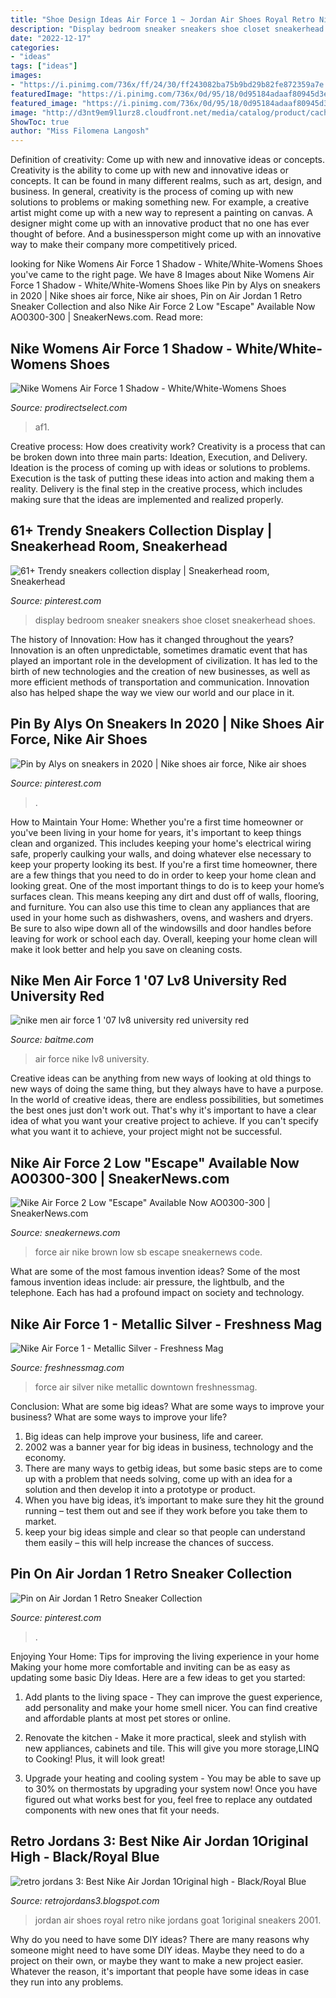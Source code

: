 ```yaml
---
title: "Shoe Design Ideas Air Force 1 ~ Jordan Air Shoes Royal Retro Nike Jordans Goat 1original Sneakers 2001"
description: "Display bedroom sneaker sneakers shoe closet sneakerhead shoes"
date: "2022-12-17"
categories:
- "ideas"
tags: ["ideas"]
images:
- "https://i.pinimg.com/736x/ff/24/30/ff243082ba75b9bd29b82fe872359a7e.jpg"
featuredImage: "https://i.pinimg.com/736x/0d/95/18/0d95184adaaf80945d3eeab7b4bf34d2.jpg"
featured_image: "https://i.pinimg.com/736x/0d/95/18/0d95184adaaf80945d3eeab7b4bf34d2.jpg"
image: "http://d3nt9em9l1urz8.cloudfront.net/media/catalog/product/cache/3/image/1100x/040ec09b1e35df139433887a97daa66f/n/i/ni823511-601.jpg"
ShowToc: true
author: "Miss Filomena Langosh"
---
```



Definition of creativity: Come up with new and innovative ideas or concepts.
Creativity is the ability to come up with new and innovative ideas or concepts. It can be found in many different realms, such as art, design, and business. In general, creativity is the process of coming up with new solutions to problems or making something new. For example, a creative artist might come up with a new way to represent a painting on canvas. A designer might come up with an innovative product that no one has ever thought of before. And a businessperson might come up with an innovative way to make their company more competitively priced.

	

		
looking for Nike Womens Air Force 1 Shadow - White/White-Womens Shoes you've came to the right page. We have 8 Images about Nike Womens Air Force 1 Shadow - White/White-Womens Shoes like Pin by Alys on sneakers in 2020 | Nike shoes air force, Nike air shoes, Pin on Air Jordan 1 Retro Sneaker Collection and also Nike Air Force 2 Low &quot;Escape&quot; Available Now AO0300-300 | SneakerNews.com. Read more:
		
    
## Nike Womens Air Force 1 Shadow - White/White-Womens Shoes

<img loading=lazy src="https://www.prodirectselect.com/productimages/V3_1_Gallery_1/217612_Gallery_1_0648453.jpg" onerror="this.onerror=null;this.src='https://tse2.mm.bing.net/th?id=OIP.uG-aVNVYxrANlQjVFf9v1gHaHa&amp;pid=15.1';" alt="Nike Womens Air Force 1 Shadow - White/White-Womens Shoes">

_Source: prodirectselect.com_

>af1. 

	

Creative process: How does creativity work?
Creativity is a process that can be broken down into three main parts: Ideation, Execution, and Delivery. Ideation is the process of coming up with ideas or solutions to problems. Execution is the task of putting these ideas into action and making them a reality. Delivery is the final step in the creative process, which includes making sure that the ideas are implemented and realized properly.

    
## 61+ Trendy Sneakers Collection Display | Sneakerhead Room, Sneakerhead

<img loading=lazy src="https://i.pinimg.com/736x/2b/36/9e/2b369e51e0d624e2bdf458d37910d7a0.jpg" onerror="this.onerror=null;this.src='https://tse2.mm.bing.net/th?id=OIP.R-8Y7VGbyck5WkFfaj9IZgAAAA&amp;pid=15.1';" alt="61+ Trendy sneakers collection display | Sneakerhead room, Sneakerhead">

_Source: pinterest.com_

>display bedroom sneaker sneakers shoe closet sneakerhead shoes. 

	

The history of Innovation: How has it changed throughout the years?
Innovation is an often unpredictable, sometimes dramatic event that has played an important role in the development of civilization. It has led to the birth of new technologies and the creation of new businesses, as well as more efficient methods of transportation and communication. Innovation also has helped shape the way we view our world and our place in it.

    
## Pin By Alys On Sneakers In 2020 | Nike Shoes Air Force, Nike Air Shoes

<img loading=lazy src="https://i.pinimg.com/736x/ff/24/30/ff243082ba75b9bd29b82fe872359a7e.jpg" onerror="this.onerror=null;this.src='https://tse1.mm.bing.net/th?id=OIP.R_mgdE6Cx8XPTvcnvQD4FgHaHZ&amp;pid=15.1';" alt="Pin by Alys on sneakers in 2020 | Nike shoes air force, Nike air shoes">

_Source: pinterest.com_

>. 

	

How to Maintain Your Home: Whether you're a first time homeowner or you've been living in your home for years, it's important to keep things clean and organized. This includes keeping your home's electrical wiring safe, properly caulking your walls, and doing whatever else necessary to keep your property looking its best.
If you're a first time homeowner, there are a few things that you need to do in order to keep your home clean and looking great. One of the most important things to do is to keep your home’s surfaces clean. This means keeping any dirt and dust off of walls, flooring, and furniture. You can also use this time to clean any appliances that are used in your home such as dishwashers, ovens, and washers and dryers. Be sure to also wipe down all of the windowsills and door handles before leaving for work or school each day. Overall, keeping your home clean will make it look better and help you save on cleaning costs.

    
## Nike Men Air Force 1 &#039;07 Lv8 University Red University Red

<img loading=lazy src="http://d3nt9em9l1urz8.cloudfront.net/media/catalog/product/cache/3/image/1100x/040ec09b1e35df139433887a97daa66f/n/i/ni823511-601.jpg" onerror="this.onerror=null;this.src='https://tse1.mm.bing.net/th?id=OIP.n-h4nKeBIhQkbblHgIjIgQHaHa&amp;pid=15.1';" alt="nike men air force 1 &#039;07 lv8 university red university red">

_Source: baitme.com_

>air force nike lv8 university. 

	

Creative ideas can be anything from new ways of looking at old things to new ways of doing the same thing, but they always have to have a purpose. In the world of creative ideas, there are endless possibilities, but sometimes the best ones just don't work out. That's why it's important to have a clear idea of what you want your creative project to achieve. If you can't specify what you want it to achieve, your project might not be successful.

    
## Nike Air Force 2 Low &quot;Escape&quot; Available Now AO0300-300 | SneakerNews.com

<img loading=lazy src="https://sneakernews.com/wp-content/uploads/2018/05/nike-air-force-2-low-esape-brown-ao0300-300-2.jpg" onerror="this.onerror=null;this.src='https://tse2.mm.bing.net/th?id=OIP.PJcxUU3pukrMcSULfn-IIAHaFM&amp;pid=15.1';" alt="Nike Air Force 2 Low &quot;Escape&quot; Available Now AO0300-300 | SneakerNews.com">

_Source: sneakernews.com_

>force air nike brown low sb escape sneakernews code. 

	

What are some of the most famous invention ideas?
Some of the most famous invention ideas include: air pressure, the lightbulb, and the telephone. Each has had a profound impact on society and technology.

    
## Nike Air Force 1 - Metallic Silver - Freshness Mag

<img loading=lazy src="https://www.freshnessmag.com/.image/t_share/MTM2NjI4NTk2MjIyODYyOTQ1/nike-air-force-1---metallic-silver-01.jpg" onerror="this.onerror=null;this.src='https://tse1.mm.bing.net/th?id=OIP.T0H4JZUEqAoxfnfrnj0onAHaF2&amp;pid=15.1';" alt="Nike Air Force 1 - Metallic Silver - Freshness Mag">

_Source: freshnessmag.com_

>force air silver nike metallic downtown freshnessmag. 

	

Conclusion: What are some big ideas? What are some ways to improve your business? What are some ways to improve your life?
1. Big ideas can help improve your business, life and career.
2. 2002 was a banner year for big ideas in business, technology and the economy.
3. There are many ways to getbig ideas, but some basic steps are to come up with a problem that needs solving, come up with an idea for a solution and then develop it into a prototype or product.
4. When you have big ideas, it’s important to make sure they hit the ground running – test them out and see if they work before you take them to market.
5. keep your big ideas simple and clear so that people can understand them easily – this will help increase the chances of success.

    
## Pin On Air Jordan 1 Retro Sneaker Collection

<img loading=lazy src="https://i.pinimg.com/736x/0d/95/18/0d95184adaaf80945d3eeab7b4bf34d2.jpg" onerror="this.onerror=null;this.src='https://tse2.mm.bing.net/th?id=OIP.qFIoSRSue38_02-BoefKPQHaHF&amp;pid=15.1';" alt="Pin on Air Jordan 1 Retro Sneaker Collection">

_Source: pinterest.com_

>. 

	

Enjoying Your Home: Tips for improving the living experience in your home
Making your home more comfortable and inviting can be as easy as updating some basic Diy Ideas. Here are a few ideas to get you started:
1. Add plants to the living space - They can improve the guest experience, add personality and make your home smell nicer. You can find creative and affordable plants at most pet stores or online.

2. Renovate the kitchen - Make it more practical, sleek and stylish with new appliances, cabinets and tile. This will give you more storage,LINQ to Cooking! Plus, it will look great!

3. Upgrade your heating and cooling system - You may be able to save up to 30% on thermostats by upgrading your system now! Once you have figured out what works best for you, feel free to replace any outdated components with new ones that fit your needs.

    
## Retro Jordans 3: Best Nike Air Jordan 1Original High - Black/Royal Blue

<img loading=lazy src="http://2.bp.blogspot.com/_v5aXJ46DNqI/TGIGv98uYnI/AAAAAAAAABs/lqFaI4zJqVQ/w1200-h630-p-k-nu/Air-Jordan-1-Black-Royal-Blue-1.jpg" onerror="this.onerror=null;this.src='https://tse1.mm.bing.net/th?id=OIP.Gzb6pbVgzuZajaYDLqR_gQHaFi&amp;pid=15.1';" alt="retro jordans 3: Best Nike Air Jordan 1Original high - Black/Royal Blue">

_Source: retrojordans3.blogspot.com_

>jordan air shoes royal retro nike jordans goat 1original sneakers 2001. 

	

Why do you need to have some DIY ideas?
There are many reasons why someone might need to have some DIY ideas. Maybe they need to do a project on their own, or maybe they want to make a new project easier. Whatever the reason, it's important that people have some ideas in case they run into any problems.

